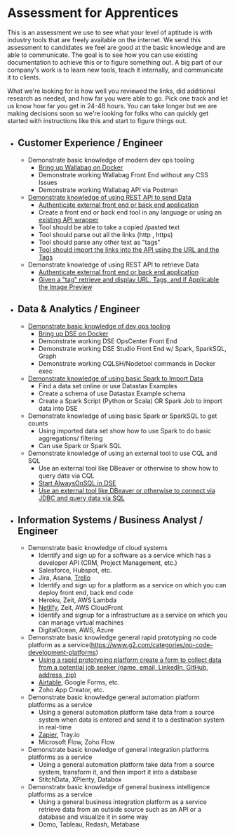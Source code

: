 # Assessment for Apprentices

This is an assessment we use to see what your level of aptitude is with industry tools that are freely available on the internet. 
We send this assessment to candidates we feel are good at the basic knowledge and are able to communicate. The goal is to see how you can use existing
documentation to achieve this or to figure something out. A big part of our company's work is to learn new tools, teach it internally, and communicate it to clients. 

What we're looking for is how well you reviewed the links, did additional research as needed, and how far you were able to go. Pick one track and let us know how far you get in 24-48 hours. You can take longer but we are making decisions soon so we're looking for folks who can quickly get started with instructions like this and start to figure things out.

- ## Customer Experience / Engineer
  - Demonstrate basic knowledge of modern dev ops tooling
    - [Bring up Wallabag on Docker](https://doc.wallabag.org/en/admin/installation/installation.html#installation-with-docker) 
    - Demonstrate working Wallabag Front End without any CSS Issues
    - Demonstrate working Wallabag API via Postman
  - [Demonstrate knowledge of using REST API to send Data](https://doc.wallabag.org/en/developer/api/readme.html)
    - [Authenticate external front end or back end application](https://doc.wallabag.org/en/developer/api/oauth.html)
    - Create a front end or back end tool in any language or using an [existing API wrapper](https://doc.wallabag.org/en/developer/api/resources.html)
    - Tool should be able to take a copied /pasted text
    - Tool should parse out all the links (http , https) 
    - Tool should parse any other text as "tags"
    - [Tool should import the links into the API using the URL and the Tags](https://doc.wallabag.org/en/developer/api/methods.html)
  - Demonstrate knowledge of using REST API to retrieve Data
    - [Authenticate external front end or back end application](https://doc.wallabag.org/en/developer/api/oauth.html)
    - [Given a "tag" retrieve and display URL, Tags, and if Applicable the Image Preview](https://doc.wallabag.org/en/developer/api/methods.html)
    
- ## Data & Analytics / Engineer
  - [Demonstrate basic knowledge of dev ops tooling](https://docs.datastax.com/en/docker/doc/index.html)
    - [Bring up DSE on Docker](https://docs.datastax.com/en/docker/doc/docker/dockerQuickStart.html) 
    - Demonstrate working DSE OpsCenter Front End
    - Demonstrate working DSE Studio Front End w/ Spark, SparkSQL, Graph
    - Demonstrate working CQLSH/Nodetool commands in Docker exec
  - [Demonstrate knowledge of using basic Spark to Import Data](https://docs.datastax.com/en/dse/6.7/dse-admin/datastax_enterprise/spark/usingDSESpark.html)
    - Find a data set online or use Datastax Examples
    - Create a schema of use Datastax Example schema
    - Create a Spark Script (Python or Scala) OR Spark Job to import data into DSE
  - Demonstrate knowledge of using basic Spark or SparkSQL to get counts
    - Using imported data set show how to use Spark to do basic aggregations/ filtering
    - Can use Spark or Spark SQL
  - Demonstrate knowledge of using an external tool to use CQL and SQL  
    - Use an external tool like DBeaver or otherwise to show how to query data via CQL
    - [Start AlwaysOnSQL in DSE](https://docs.datastax.com/en/dse/6.7/dse-admin/datastax_enterprise/spark/alwaysOnSql.html)
    - [Use an external tool like DBeaver or otherwise to connect via JDBC and query data via SQL](https://docs.datastax.com/en/dse/6.7/dse-admin/datastax_enterprise/spark/simbaJdbcDriver.html)
    
- ## Information Systems / Business Analyst / Engineer
  - Demonstrate basic knowledge of cloud systems
    - Identify and sign up for a software as a service which has a developer API (CRM, Project Management, etc.)
     - Salesforce, Hubspot, etc. 
     - Jira, Asana, [Trello](http://leaves.anant.us/leaves/#!/?tag=trello)
    - Identify and sign up for a platform as a service on which you can deploy front end, back end code
     - Heroku, Zeit, AWS Lambda
     - [Netlify](http://leaves.anant.us/leaves/#!/?tag=netlify), Zeit, AWS CloudFront
    - Identify and signup for a infrastructure as a service on which you can manage virtual machines
     - DigitalOcean, AWS, Azure
  - Demonstrate basic knowledge general rapid prototyping no code platform as a service(https://www.g2.com/categories/no-code-development-platforms)
    - [Using a rapid prototyping platform create a form to collect data from a potential job seeker (name, email, LinkedIn, GitHub, address, zip)](http://leaves.anant.us/leaves/#!/?tag=nocode)
     - [Airtable](http://leaves.anant.us/leaves/#!/?tag=airtable), Google Forms, etc. 
     - Zoho App Creator, etc.
  - Demonstrate basic knowledge general automation platform platforms as a service
    - Using a general automation platform take data from a source system when data is entered and send it to a destination system in real-time
     - [Zapier](http://leaves.anant.us/leaves/#!/?tag=zapier), Tray.io
     - Microsoft Flow, Zoho Flow
  - Demonstrate basic knowledge of general integration platforms platforms as a service
    - Using a general automation platform take data from a source system, transform it, and then import it into a database
     - StitchData, XPlenty, Databox
  - Demonstrate basic knowledge of general business intelligence platforms as a service
    - Using a general business integration platform as a service retrieve data from an outside source such as an API or a database and visualize it in some way 
     - Domo, Tableau, Redash, Metabase
